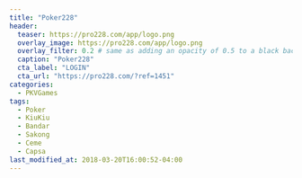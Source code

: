 ```yaml
---
title: "Poker228"
header:
  teaser: https://pro228.com/app/logo.png
  overlay_image: https://pro228.com/app/logo.png
  overlay_filter: 0.2 # same as adding an opacity of 0.5 to a black background
  caption: "Poker228"
  cta_label: "LOGIN"
  cta_url: "https://pro228.com/?ref=1451"
categories:
  - PKVGames
tags:
  - Poker
  - KiuKiu
  - Bandar
  - Sakong
  - Ceme
  - Capsa
last_modified_at: 2018-03-20T16:00:52-04:00
---
```

